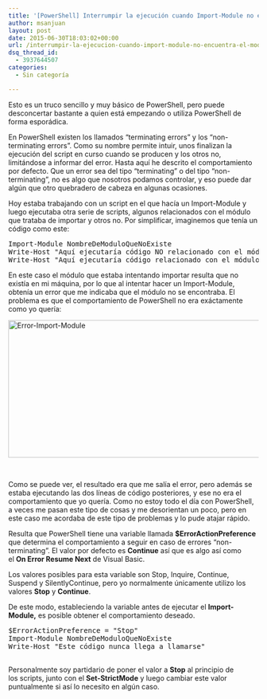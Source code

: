 ```yaml
---
title: '[PowerShell] Interrumpir la ejecución cuando Import-Module no encuentra el módulo'
author: msanjuan
layout: post
date: 2015-06-30T18:03:02+00:00
url: /interrumpir-la-ejecucion-cuando-import-module-no-encuentra-el-modulo/
dsq_thread_id:
  - 3937644507
categories:
  - Sin categoría

---
```

Esto es un truco sencillo y muy básico de PowerShell, pero puede desconcertar bastante a quien está empezando o utiliza PowerShell de forma esporádica.

En PowerShell existen los llamados &#8220;terminating errors&#8221; y los &#8220;non-terminating errors&#8221;. Como su nombre permite intuir, unos finalizan la ejecución del script en curso cuando se producen y los otros no, limitándose a informar del error. Hasta aquí he descrito el comportamiento por defecto. Que un error sea del tipo &#8220;terminating&#8221; o del tipo &#8220;non-terminating&#8221;, no es algo que nosotros podamos controlar, y eso puede dar algún que otro quebradero de cabeza en algunas ocasiones.

Hoy estaba trabajando con un script en el que hacía un Import-Module y luego ejecutaba otra serie de scripts, algunos relacionados con el módulo que trataba de importar y otros no. Por simplificar, imaginemos que tenía un código como este:

<pre class="lang:ps decode:true">Import-Module NombreDeModuloQueNoExiste
Write-Host "Aquí ejecutaría código NO relacionado con el módulo"
Write-Host "Aquí ejecutaría código relacionado con el módulo"</pre>

En este caso el módulo que estaba intentando importar resulta que no existía en mi máquina, por lo que al intentar hacer un Import-Module, obtenía un error que me indicaba que el módulo no se encontraba. El problema es que el comportamiento de PowerShell no era exáctamente como yo quería:

<a href="http://www.modestosanjuan.com/wp-content/uploads/2015/06/Error-Import-Module.png" target="_blank"><img class="alignnone wp-image-109 size-full" src="http://www.modestosanjuan.com/wp-content/uploads/2015/06/Error-Import-Module.png" alt="Error-Import-Module" width="997" height="276" srcset="http://www.modestosanjuan.com/wp-content/uploads/2015/06/Error-Import-Module.png 997w, http://www.modestosanjuan.com/wp-content/uploads/2015/06/Error-Import-Module-300x83.png 300w" sizes="(max-width: 997px) 100vw, 997px" /></a>

&nbsp;

Como se puede ver, el resultado era que me salía el error, pero además se estaba ejecutando las dos líneas de código posteriores, y ese no era el comportamiento que yo quería. Como no estoy todo el día con PowerShell, a veces me pasan este tipo de cosas y me desorientan un poco, pero en este caso me acordaba de este tipo de problemas y lo pude atajar rápido.

Resulta que PowerShell tiene una variable llamada **$ErrorActionPreference** que determina el comportamiento a seguir en caso de errores &#8220;non-terminating&#8221;. El valor por defecto es **Continue** así que es algo así como el **On Error Resume Next** de Visual Basic.

Los valores posibles para esta variable son Stop, Inquire, Continue, Suspend y SilentlyContinue, pero yo normalmente únicamente utilizo los valores **Stop** y **Continue**.

De este modo, estableciendo la variable antes de ejecutar el **Import-Module,** es posible obtener el comportamiento deseado.

<pre class="lang:ps decode:true">$ErrorActionPreference = "Stop"
Import-Module NombreDeModuloQueNoExiste
Write-Host "Este código nunca llega a llamarse"

</pre>

Personalmente soy partidario de poner el valor a **Stop** al principio de los scripts, junto con el **Set-StrictMode** y luego cambiar este valor puntualmente si así lo necesito en algún caso.

&nbsp;